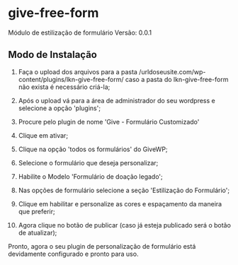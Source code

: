 # give-free-form

Módulo de estilização de formulário
Versão: 0.0.1

## Modo de Instalação

1) Faça o upload dos arquivos para a pasta /urldoseusite.com/wp-content/plugins/lkn-give-free-form/ caso a pasta do lkn-give-free-form não exista é necessário criá-la;

2) Após o upload vá para a área de administrador do seu wordpress e selecione a opção 'plugins';

3) Procure pelo plugin de nome 'Give - Formulário Customizado'

4) Clique em ativar;

5) Clique na opção 'todos os formulários' do GiveWP;

6) Selecione o formulário que deseja personalizar;

7) Habilite o Modelo 'Formulário de doação legado';

8) Nas opções de formulário selecione a seção 'Estilização do Formulário';

9) Clique em habilitar e personalize as cores e espaçamento da maneira que preferir;

10) Agora clique no botão de publicar (caso já esteja publicado será o botão de atualizar);

Pronto, agora o seu plugin de personalização de formulário está devidamente configurado e pronto para uso.
